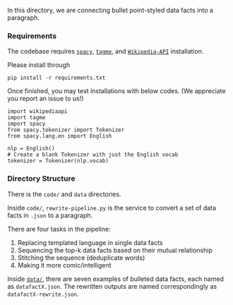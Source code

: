 In this directory, we are connecting bullet point-styled data facts into a paragraph.

### Requirements

The codebase requires [`spacy`](https://spacy.io/), [`tagme`](https://github.com/marcocor/tagme-python), and [`Wikipedia-API`](https://pypi.org/project/Wikipedia-API/) installation.

Please install through 

    pip install -r requirements.txt
    

Once finished, you may test installations with below codes. (We appreciate you report an issue to us!)

    import wikipediaapi
    import tagme
    import spacy
    from spacy.tokenizer import Tokenizer
    from spacy.lang.en import English
    
    nlp = English()
    # Create a blank Tokenizer with just the English vocab
    tokenizer = Tokenizer(nlp.vocab)


### Directory Structure

There is the `code/` and `data` directories. 

Inside `code/`, `rewrite-pipeline.py` is the service to convert a set of data facts in `.json` to a paragraph.

There are four tasks in the pipeline: 
1. Replacing templated language in single data facts
2. Sequencing the top-k data facts based on their mutual relationship
3. Stitching the sequence (deduplicate words)
4. Making it more comic/intelligent

Inside [`data/`](https://github.com/xeniaqian94/chartStories/tree/master/rewrite-python-service/data), there are seven examples of bulleted data facts, each named as `datafactX.json`. 
The rewritten outputs are named correspondingly as `datafactX-rewrite.json`. 
